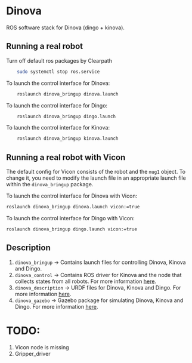 # Dinova
ROS software stack for Dinova (dingo + kinova). 

## Running a real robot
Turn off default ros packages by Clearpath
``` bash
    sudo systemctl stop ros.service
```
To launch the control interface for Dinova: 
``` bash
    roslaunch dinova_bringup dinova.launch
```
To launch the control interface for Dingo: 
``` bash
    roslaunch dinova_bringup dingo.launch
```
To launch the control interface for Kinova: 
``` bash
    roslaunch dinova_bringup kinova.launch
```

## Running a real robot with Vicon
The default config for Vicon consists of the robot and the `mug1` object. To change it, you need to modify the launch file in an appropriate launch file within the `dinova_bringup` package.

To launch the control interface for Dinova with Vicon: 
``` bash
roslaunch dinova_bringup dinova.launch vicon:=true
```
To launch the control interface for Dingo with Vicon: 
``` bash
roslaunch dinova_bringup dingo.launch vicon:=true
```

## Description
1. `dinova_bringup` -> Contains launch files for controlling Dinova, Kinova and Dingo. 
2. `dinova_control` -> Contains ROS driver for Kinova and the node that collects states from all robots. For more information [here](/dinova_control/README.md).
3. `dinova_description` -> URDF files for Dinova, Kinova and Dingo. For more information [here](/dinova_description/README.md).
4. `dinova_gazebo` -> Gazebo package for simulating Dinova, Kinova and Dingo. For more information [here](/dinova_gazebo/README.md).


# TODO:
1. Vicon node is missing
2. Gripper_driver

